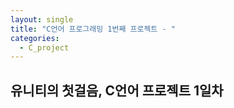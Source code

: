 ```yaml
---
layout: single
title: "C언어 프로그래밍 1번째 프로젝트 - "
categories:
  - C_project
---
```


## 유니티의 첫걸음, C언어 프로젝트 1일차

